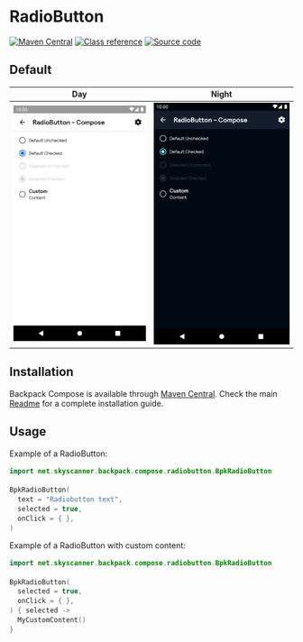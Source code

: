 # RadioButton

[![Maven Central](https://img.shields.io/maven-central/v/net.skyscanner.backpack/backpack-compose)](https://search.maven.org/artifact/net.skyscanner.backpack/backpack-compose)
[![Class reference](https://img.shields.io/badge/Class%20reference-Android-blue)](https://backpack.github.io/android/backpack-compose/net.skyscanner.backpack.compose.radiobutton)
[![Source code](https://img.shields.io/badge/Source%20code-GitHub-lightgrey)](https://github.com/Skyscanner/backpack-android/tree/main/backpack-compose/src/main/kotlin/net/skyscanner/backpack/compose/radiobutton)

## Default

| Day | Night |
| --- | --- |
| ![RadioButton component](https://raw.githubusercontent.com/Skyscanner/backpack-android/main/docs/compose/RadioButton/screenshots/default.png) |![RadioButton component - dark mode](https://raw.githubusercontent.com/Skyscanner/backpack-android/main/docs/compose/RadioButton/screenshots/default_dm.png) |

## Installation

Backpack Compose is available through [Maven Central](https://search.maven.org/artifact/net.skyscanner.backpack/backpack-compose). Check the main [Readme](https://github.com/skyscanner/backpack-android#installation) for a complete installation guide.

## Usage

Example of a RadioButton:

```Kotlin
import net.skyscanner.backpack.compose.radiobutton.BpkRadioButton

BpkRadioButton(
  text = "Radiobutton text",
  selected = true,
  onClick = { },
)
```

Example of a RadioButton with custom content:

```Kotlin
import net.skyscanner.backpack.compose.radiobutton.BpkRadioButton

BpkRadioButton(
  selected = true,
  onClick = { },
) { selected ->
  MyCustomContent()
}
```
